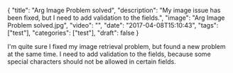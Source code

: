 
{
  "title": "Arg Image Problem solved",
  "description": "My image issue has been fixed, but I need to add validation to the fields.",
  "image": "Arg Image Problem solved.jpg",
  "video": "",
  "date": "2017-04-08T15:10:43",
  "tags": ["test"],
  "categories": ["test"],
  "draft": false
}


I'm quite sure I fixed my image retrieval problem, but found a new problem at the same time.  I need to add validation to the fields, because some special characters should not be allowed in certain fields.
